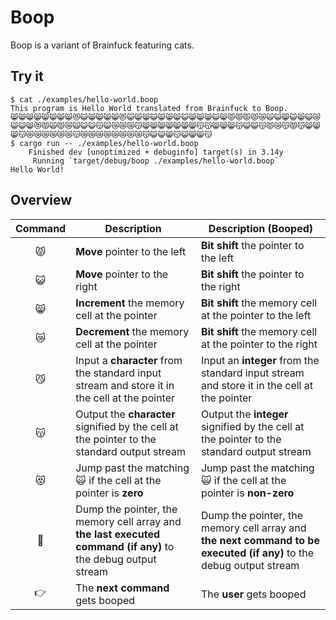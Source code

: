# Boop

Boop is a variant of Brainfuck featuring cats.

## Try it

```shell
$ cat ./examples/hello-world.boop
This program is Hello World translated from Brainfuck to Boop.
😸😸😸😸😸😸😸😸😻😺😸😸😸😸😻😺😸😸😺😸😸😸😺😸😸😸😺😸😾😾😾😾😿🙀😺😸😺😸😺😿😺😺😸😻😾🙀😾😿🙀😺😺😽😺😿😿😿😽😸😸😸😸😸😸😸😽😽😸😸😸😽😺😺😽😾😿😽😾😽😸😸😸😽😿😿😿😿😿😿😽😿😿😿😿😿😿😿😿😽😺😺😸😽😺😸😸😽
$ cargo run -- ./examples/hello-world.boop
    Finished dev [unoptimized + debuginfo] target(s) in 3.14y
     Running `target/debug/boop ./examples/hello-world.boop`
Hello World!
```

## Overview

| Command | Description                                                                                                   | Description (Booped)                                                                                                |
| :-----: | ------------------------------------------------------------------------------------------------------------- | ------------------------------------------------------------------------------------------------------------------- |
|    😾    | **Move** pointer to the left                                                                                  | **Bit shift** the pointer to the left                                                                               |
|    😺    | **Move** pointer to the right                                                                                 | **Bit shift** the pointer to the right                                                                              |
|    😸    | **Increment** the memory cell at the pointer                                                                  | **Bit shift** the memory cell at the pointer to the left                                                            |
|    😿    | **Decrement** the memory cell at the pointer                                                                  | **Bit shift** the memory cell at the pointer to the right                                                           |
|    😼    | Input a **character** from the standard input stream and store it in the cell at the pointer                  | Input an **integer** from the standard input stream and store it in the cell at the pointer                         |
|    😽    | Output the **character** signified by the cell at the pointer to the standard output stream                   | Output the **integer** signified by the cell at the pointer to the standard output stream                           |
|    😻    | Jump past the matching 🙀 if the cell at the pointer is **zero**                                               | Jump past the matching 🙀 if the cell at the pointer is **non-zero**                                                 |
|    💩    | Dump the pointer, the memory cell array and **the last executed command (if any)** to the debug output stream | Dump the pointer, the memory cell array and **the next command to be executed (if any)** to the debug output stream |
|    👉    | The **next command** gets booped                                                                              | The **user** gets booped                                                                                            |
